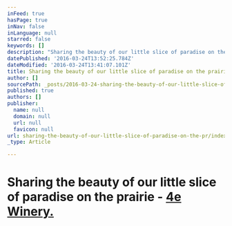 ```yaml
---
inFeed: true
hasPage: true
inNav: false
inLanguage: null
starred: false
keywords: []
description: "Sharing the beauty of our little slice of paradise on the prairie.\_"
datePublished: '2016-03-24T13:52:25.784Z'
dateModified: '2016-03-24T13:41:07.101Z'
title: Sharing the beauty of our little slice of paradise on the prairie - 4e Winery.
author: []
sourcePath: _posts/2016-03-24-sharing-the-beauty-of-our-little-slice-of-paradise-on-the-pr.md
published: true
authors: []
publisher:
  name: null
  domain: null
  url: null
  favicon: null
url: sharing-the-beauty-of-our-little-slice-of-paradise-on-the-pr/index.html
_type: Article

---
```

# Sharing the beauty of our little slice of paradise on the prairie - [4e Winery.][0]

[0]: http://4ewinery.com/